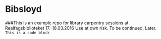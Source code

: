 # Bibsloyd
###This is an example repo for library carpentry sessions at Realfagsbiblioteket 17.-18.03.2016
Use at own risk.
To be continued.
Later.
`This is a code block`
